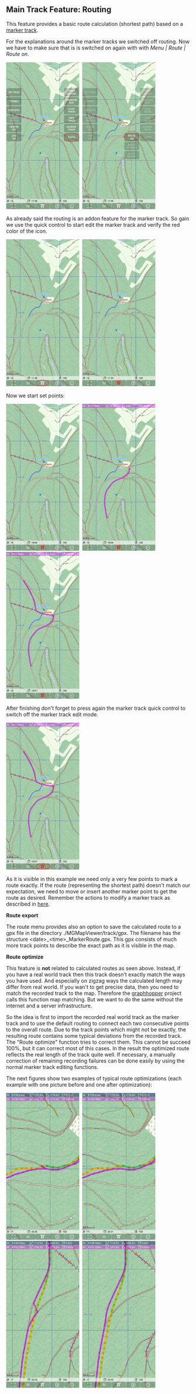 ## Main Track Feature: Routing

This feature provides a basic route calculation (shortest path) based on a [marker track](../MarkerTrack/markertrack.md).

For the explanations around the marker tracks we switched off routing. Now we have to make sure that is is switched on again
with with  *Menu | Route | Route on*.

<img src="./ActRoute1.png" width="200" />&nbsp;
<img src="./ActRoute2.png" width="200" />&nbsp;

As already said the routing is an addon feature for the marker track. So gain we use the quick control to start edit the
marker track and verify the red color of the icon.

<img src="./Quick1.png" width="200" />&nbsp;
<img src="./Quick2.png" width="200" />&nbsp;
 
Now we start set points:

<img src="./RT1.png" width="200" />&nbsp;
<img src="./RT2.png" width="200" />&nbsp;
<img src="./RT3.png" width="200" />&nbsp;


After finishing don't forget to press again the marker track quick control to switch off the marker track edit mode.

<img src="./Quick3.png" width="200" />&nbsp;

As it is visible in this example we need only a very few points to mark a route exactly. If the route (representing the shortest path) 
doesn't match our expectation, we need to move or insert another marker point to get the route as desired. Remember the actions to 
modify a marker track as described in <a href="../MarkerTrack/markertrack.md#action">here</a>.

**Route export**

The route menu provides also an option to save the calculated route to a gpx file in the directory ./MGMapViewer/track/gpx.
The filename has the structure \<date>_\<time>_MarkerRoute.gpx. This gpx consists of much more track points to describe the
exact path as it is visible in the map.

**Route optimize**

This feature is **not** related to calculated routes as seen above. Instead, if you have a real world track then this track doesn't exactly 
match the ways you have used. And especially on zigzag ways the calculated length may differ from real world. If you wan't to
get precise data, then you need to match the recorded track to the map. Therefore the [graphhopper](https://www.graphhopper.com) project 
calls this function map matching. But we want to do the same without the internet and a server infrastructure.

So the idea is first to import the recorded real world track as the marker track and to use the default routing to connect each
two consecutive points to the overall route. Due to the track points which might not be exactly, the resulting route contains some typical
deviations from the recorded track. The "Route optimize" function tries to correct them. This cannot be succeed 100%, but it can 
correct most of this cases. In the result the optimized route reflects the real length of the track quite well. If necessary,
a manually correction of remaining recording failures can be done easily by using the normal marker track editing functions. 

The next figures show two examples of typical route optimizations (each example with one picture before and one after optimization):

<img src="./OPT1.png" width="200" />&nbsp;
<img src="./OPT2.png" width="200" />&nbsp;&nbsp;&nbsp;&nbsp;&nbsp;&nbsp;&nbsp;&nbsp;&nbsp;&nbsp;
<img src="./OPT3.png" width="200" />&nbsp;
<img src="./OPT4.png" width="200" />&nbsp;


